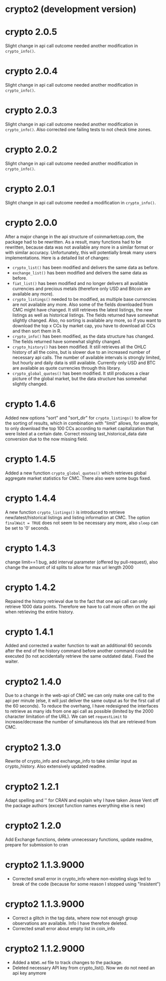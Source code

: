 # crypto2 (development version)

# crypto 2.0.5

Slight change in api call outcome needed another modification in `crypto_info()`.

# crypto 2.0.4

Slight change in api call outcome needed another modification in `crypto_info()`.

# crypto 2.0.3

Slight change in api call outcome needed another modification in `crypto_info()`. Also corrected one failing tests to not check time zones.

# crypto 2.0.2

Slight change in api call outcome needed another modification in `crypto_info()`.

# crypto 2.0.1

Slight change in api call outcome needed a modification in `crypto_info()`.

# crypto 2.0.0

After a major change in the api structure of coinmarketcap.com, the package had to be rewritten. As a result, many functions had to be rewritten, because data was not available any more in a similar format or with similar accuracy. Unfortunately, this will potentially break many users implementations. Here is a detailed list of changes:

- `crypto_list()` has been modified and delivers the same data as before.
- `exchange_list()` has been modified and delivers the same data as before.
- `fiat_list()` has been modified and no longer delivers all available currencies and precious metals (therefore only USD and Bitcoin are available any more).
- `crypto_listings()` needed to be modified, as multiple base currencies are not available any more. Also some of the fields downloaded from CMC might have changed. It still retrieves the latest listings, the new listings as well as historical listings. The fields returned have somewhat slightly changed. Also, no sorting is available any more, so if you want to download the top x CCs by market cap, you have to download all CCs and then sort them in R.
- `crypto_info()` has been modified, as the data structure has changed. The fields returned have somewhat slightly changed.
- `crypto_history()` has been modified. It still retrieves all the OHLC history of all the coins, but is slower due to an increased number of necessary api calls. The number of available intervals is strongly limited, but hourly and daily data is still available. Currently only USD and BTC are available as quote currencies through this library.
- `crypto_global_quotes()` has been modified. It still produces a clear picture of the global market, but the data structure has somewhat slightly changed.


# crypto 1.4.6 

Added new options "sort" and "sort_dir" for `crypto_listings()` to allow for the sorting of results, which in combination with "limit" allows, for example, to only download the top 100 CCs according to market capitalization that were listed at a certain date. Correct missing last_historical_data date conversion due to the now missing field.

# crypto 1.4.5 

Added a new function `crypto_global_quotes()` which retrieves global aggregate market statistics for CMC. There also were some bugs fixed.

# crypto 1.4.4 

A new function `crypto_listings()` is introduced to retrieve new/latest/historical listings and listing information at CMC. The option `finalWait = TRUE` does not seem to be necessary any more, also `sleep` can be set to '0' seconds.

# crypto 1.4.3 

change limit==1 bug, add interval parameter (offered by pull-request), also change the amount of id splits to allow for max url length 2000

# crypto 1.4.2

Repaired the history retrieval due to the fact that one api call can only retrieve 1000 data points. Therefore we have to call more often on the api when retrieving the entire history.

# crypto 1.4.1

Added and corrected a waiter function to wait an additional 60 seconds after the end of the history command before another command could be executed (to not accidentally retrieve the same outdated data). Fixed the waiter.

# crypto2 1.4.0

Due to a change in the web-api of CMC we can only make one call to the api per minute (else, it will just deliver the same output as for the first call of the 60 seconds). To reduce the overhang, I have redesigned the interfaces to retrieve as many ids from one api call as possible (limited by the 2000 character limitation of the URL). We can set `requestLimit` to increase/decrease the number of simultaneous ids that are retrieved from CMC.

# crypto2 1.3.0

Rewrite of crypto_info and exchange_info to take similar input as crypto_history. Also extensively updated readme.

# crypto2 1.2.1

Adapt spelling and '' for CRAN and explain why I have taken Jesse Vent off the package authors (except function names everything else is new)

# crypto2 1.2.0

Add Exchange functions, delete unnecessary functions, update readme, prepare for submission to cran

# crypto2 1.1.3.9000

* Corrected small error in crypto_info where non-existing slugs led to break of the code (because for some reason I stopped using "Insistent")

# crypto2 1.1.3.9000

* Correct a glitch in the tag data, where now not enough group observations are available. Info I have therefore deleted.
* Corrected small error about empty list in coin_info

# crypto2 1.1.2.9000

* Added a `NEWS.md` file to track changes to the package.
* Deleted necessary API key from crypto_list(). Now we do not need an api key anymore
